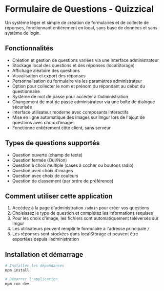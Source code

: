 # Formulaire de Questions - Quizzical

Un système léger et simple de création de formulaires et de collecte de réponses, fonctionnant entièrement en local, sans base de données et sans système de login.

## Fonctionnalités

- Création et gestion de questions variées via une interface administrateur
- Stockage local des questions et des réponses (localStorage)
- Affichage aléatoire des questions
- Visualisation et export des réponses
- Personnalisation du formulaire via les paramètres administrateur
- Option pour collecter le nom et prénom du répondant au début du questionnaire
- Système de mot de passe pour accéder à l’administration
- Changement de mot de passe administrateur via une boîte de dialogue sécurisée
- Interface utilisateur moderne avec composants interactifs
- Mise en ligne automatique des images sur Imgur lors de l'ajout de questions avec choix d'images
- Fonctionne entièrement côté client, sans serveur

## Types de questions supportés

- Question ouverte (champ de texte)
- Question fermée (Oui/Non)
- Question à choix multiple (cases à cocher ou boutons radio)
- Question avec choix d'images
- Question avec choix de couleurs
- Question de classement (par ordre de préférence)

## Comment utiliser cette application

1. Accédez à la page d'administration `/admin` pour créer vos questions
2. Choisissez le type de question et complétez les informations requises
3. Pour les choix d'image, les fichiers sont automatiquement téléversés sur Imgur
4. Les utilisateurs peuvent remplir le formulaire à l'adresse principale `/`
5. Les réponses sont stockées dans localStorage et peuvent être exportées depuis l’administration

## Installation et démarrage

```bash
# Installer les dépendances
npm install

# Démarrer l'application
npm run dev
